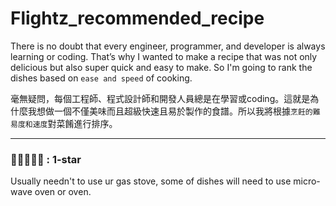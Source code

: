 # Flightz_recommended_recipe
There is no doubt that every engineer, programmer, and developer is always learning or coding. That’s why I wanted to make a recipe that was not only delicious but also super quick and easy to make. So I'm going to rank the dishes based on `ease and speed` of cooking.   

   
毫無疑問，每個工程師、程式設計師和開發人員總是在學習或coding。這就是為什麼我想做一個不僅美味而且超級快速且易於製作的食譜。所以我將根據`烹飪的難易度和速度`對菜餚進行排序。   

---   

### 🔷🔶🔶🔶🔶 : **1-star**  
 Usually needn't to use ur gas stove, some of dishes will need to use micro-wave oven or oven.
